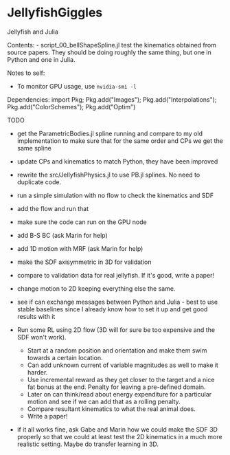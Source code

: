 # JellyfishGiggles

Jellyfish and Julia

Contents:
    - script_00_bellShapeSpline.jl test the kinematics obtained from source papers.
        They should be doing roughly the same thing, but one in Python and one in Julia.

Notes to self:
- To monitor GPU usage, use `nvidia-smi -l`

Dependencies:
    import Pkg; Pkg.add("Images"); Pkg.add("Interpolations"); Pkg.add("ColorSchemes"); Pkg.add("Optim")

TODO
- get the ParametricBodies.jl spline running and compare to my old implementation
    to make sure that for the same order and CPs we get the same spline
- update CPs and kinematics to match Python, they have been improved
- rewrite the src/JellyfishPhysics.jl to use PB.jl splines. No need to duplicate code.
- run a simple simulation with no flow to check the kinematics and SDF
- add the flow and run that
- make sure the code can run on the GPU node
- add B-S BC (ask Marin for help)
- add 1D motion with MRF (ask Marin for help)
- make the SDF axisymmetric in 3D for validation
- compare to validation data for real jellyfish. If it's good, write a paper!

- change motion to 2D keeping everything else the same.
- see if can exchange messages between Python and Julia - best to use stable baselines
    since I already know how to set it up and get good results with it
- Run some RL using 2D flow (3D will for sure be too expensive and the SDF won't work).
    + Start at a random position and orientation and make them swim towards a certain location.
    + Can add unknown current of variable magnitudes as well to make it harder.
    + Use incremental reward as they get closer to the target and a nice fat bonus
        at the end. Penalty for leaving a pre-defined domain.
    + Later on can think/read about energy expenditure for a particular motion
        and see if we can add that as a rolling penalty.
    + Compare resultant kinematics to what the real animal does.
    + Write a paper!
- if it all works fine, ask Gabe and Marin how we could make the SDF 3D properly
    so that we could at least test the 2D kinematics in a much more realistic
    setting. Maybe do transfer learning in 3D.

